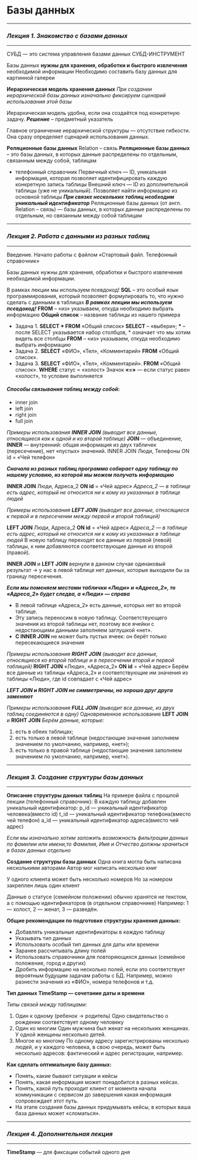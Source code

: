 # Базы данных
---
### *Лекция 1. Знакомство с базами данных*
---
CУБД — это система управления базами данных
СУБД-ИНСТРУМЕНТ

Базы данных **нужны для хранения, обработки и быстрого извлечения** необходимой информации
Необходимо составить базу данных для картинной галереи

**Иерархическая модель хранения данных**
*При создании иерархической базы данных
изначально фиксируем сценарий использования этой базы*

Иерархическая модель удобна, если она создаётся под конкретную задачу. 
***Решение*** – предметный указатель

Главное ограничение иерархической структуры — отсутствие гибкости.
Она сразу определяет сценарий использования данных.

**Реляционные базы данных**
Relation – связь
**Реляционные базы данных** – это базы данных, в которых
данные распределены по отдельным, связанным между собой, таблицам
- телефонный справочник
Первичный ключ — ID, уникальная информация,
которая позволяет идентифицировать каждую конкретную запись таблицы
Внешний ключ — ID из дополнительной таблицы (уже не уникальный). 
Позволяет найти информацию из основной таблицы
***При связке нескольких таблиц необходим уникальный идентификатор***
Реляционные базы данных (от англ. Relation – связь) — базы данных, 
в которых данные распределены по отдельным, но связанным между собой таблицам

---
### *Лекция 2. Работа с данными из разных таблиц*
---
Введение. Начало работы с файлом «Стартовый файл. Телефонный справочник»

Базы данных нужны для хранения, обработки и быстрого извлечения необходимой информации.
 
В рамках лекции мы используем псевдокод!
**SQL** – это особый язык программирования, 
который позволяет формулировать то, что нужно сделать с данными в таблицах
***В рамках лекции мы используем псевдокод!***
**FROM** – «из» указываем, откуда необходимо выбрать информацию
**Общий список** – название таблицы из нашего примера

- Задача 1.
**SELECT * FROM** «Общий список»
**SELECT** – «выбери»;
__*__ – после SELECT указывается набор столбцов, * означает что мы хотим видеть все столбцы
**FROM** – «из» указываем, откуда необходимо выбрать информацию
- Задача 2.
**SELECT** «ФИО», «Тел», «Комментарий»
**FROM** «Общий список».
- Задача 3.
**SELECT** «ФИО», «Тел», «Комментарий».
**FROM** «Общий список».
**WHERE** статус = «холост»
Значок **«=»** — если статус равен «холост», то условие выполняется
#### *Способы связывания таблиц между собой*:
- inner join
- left join
- right join
- full join

*Примеры использования **INNER JOIN** (выводит все данные, относящиеся как к одной и ко второй таблице)*
**JOIN** — объединение, **INNER** — внутренний:
общая информация из двух табличек (пересечение),
нет «пустых» значений.
INNER JOIN Люди, Телефоны 
ON id = «Чей телефон»

***Сначала из разных таблиц программа собирает одну таблицу по нашему
условию, из которой мы можем получать информацию***

**INNER JOIN** Люди, Адреса_2 
**ON id** = «Чей адрес»
*Адреса_2 — в таблице есть адрес, который не относится ни к кому из указанных в таблице людей*

*Примеры использования **LEFT JOIN** (выводит все данные, относящиеся к первой и в пересечении между первой и второй таблицей)*

**LEFT JOIN** Люди, Адреса_2
**ON id** = «Чей адрес»
*Адреса_2 — в таблице есть адрес, который не относится ни к кому из указанных в таблице людей*
В новую таблицу переходят все данные из первой (левой) таблицы, к ним добавляются соответствующие данные из второй (правой).

**INNER JOIN** и **LEFT JOIN** вернули в данном случае одинаковый результат → у нас в левой таблице нет данных, которые выходили бы за границу пересечения.

***Если мы поменяем местами таблички «Люди» и «Адреса_2», то «Адреса_2» будет следва, а «Люди» — справа***

- В левой таблице «Адреса_2» есть данные, которых нет во второй таблице.
- Эту запись переносим в новую таблицу. Соответствующего значения из второй таблицы нет, поэтому все ячейки с недостающими данными заполняем заглушкой «нет».
- **С INNER JOIN** не может быть пустых ячеек: он берёт только пересекающиеся значения

*Примеры использования **RIGHT JOIN** (выводит все данные, относящиеся ко второй таблице и в пересечении второй и первой таблицей)*
**RIGHT JOIN** «Люди», «Адреса_2»
**ON id** = «Чей адрес»
Берём все данные из таблицы «Адреса_2» и соответствующие им значения из таблицы «Люди», где id совпадает с «Чей адрес»

***LEFT JOIN и RIGHT JOIN не симметричны, но хорошо друг друга заменяют***

*Примеры использования **FULL JOIN** (выводит все данные, из двух таблиц соединяются в одну)*
Одновременное использование **LEFT JOIN** и **RIGHT JOIN**
*Берём данные, которые:*
1. есть в обеих таблицах;
2. есть только в левой таблице (недостающие значения заполняем значением по умолчанию, например, «нет»);
3. есть только в правой таблице (недостающие значения заполняем значением по умолчанию, например, «нет»).

---
### *Лекция 3. Создание структуры базы данных*
---
**Описание структуры данных таблиц**
На примере файла с прошлой лекции (телефонный справочник):
В каждую таблицу добавлен уникальный идентификатор:
p_id — уникальный идентификатор человека(вместо id) 
t_id — уникальный идентификатор телефона(вместо чей телефон) 
a_id — уникальный идентификатор адреса(вместо чей адрес)

*Если мы изначально хотим заложить возможность фильтрации данных по фамилии или имени,то Фамилия, Имя и Отчество
должны храниться в базах данных отдельно*

**Cоздание структуры базы данных**
Одна книга могла быть написана несколькими авторами
Автор мог написать несколько книг

У одного клиента может быть несколько номеров
Но за номером закреплен лишь один клиент

Данные о статусе (семейном положении) обычно хранятся не текстом,
а с помощью идентификаторов (в отдельном справочнике)
Например:
1 — холост, 2 — женат, 3 — разведён.

**Общие рекомендации по подготовке структуры хранения данных:**
- Добавлять уникальные идентификаторы в каждую таблицу
- Указывать тип данных
- Использовать особый тип данных для даты или времени
- Заранее рассчитывать длину полей
- Использовать справочники для повторяющихся данных
(семейное положение, город и других)
- Дробить информацию на несколько полей, если это соответствует вероятным будущим задачам работы с БД. Например, можно разнести значения из «ФИО», номера телефонов и т.д.

**Тип данных TimeStamp — сочетание даты и времени**

*Типы связей между таблицами:*
1. Один к одному
(ребенок -> родитель)
Одно свидетельство о рождении соответствует одному человеку
2. Один ко многим
Один мужчина был женат на нескольких женщинах. У одной женщины несколько детей.
3. Многое ко многому
По одному адресу зарегистрированы несколько людей, и у каждого человека,
в свою очередь, может быть несколько адресов: фактический и адрес регистрации, например.

**Как сделать оптимальную базу данных:**
- Понять, какие бывают ситуации и кейсы
- Понять, какая информация может понадобится в разных кейсах.
- Понять, какой путь проходит клиент от момента начала коммуникации с сервисом до завершения какая информация сопровождает этот путь.
- На этапе создания базы данных придумывать кейсы, в которых ваша база данных может «сломаться».

---
### *Лекция 4. Дополнительная лекция*
---

**TimeStamp** — для фиксации событий одного дня